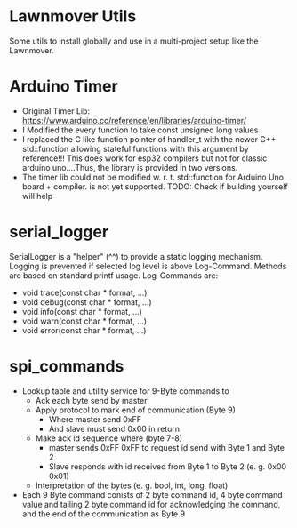 # Lawnmover Utils
Some utils to install globally and use in a multi-project setup like the Lawnmover.

# Arduino Timer
* Original Timer Lib: https://www.arduino.cc/reference/en/libraries/arduino-timer/ 
* I Modified the every function to take const unsigned long values
* I replaced the C like function pointer of handler_t with the newer C++ std::function allowing stateful functions with this argument by reference!!! 
  This does work for esp32 compilers but not for classic arduino uno....Thus, the library is provided in two versions.
* The timer lib could not be modified w. r. t. std::function for Arduino Uno board + compiler. <functional> is not yet supported. TODO: Check if building yourself will help

# serial_logger
SerialLogger is a "helper" (^^) to provide a static logging mechanism. 
Logging is prevented if selected log level is above Log-Command. 
Methods are based on standard printf usage. Log-Commands are:
* void trace(const char * format, ...)
* void debug(const char * format, ...)
* void info(const char * format, ...)
* void warn(const char * format, ...)
* void error(const char * format, ...)

# spi_commands
* Lookup table and utility service for 9-Byte commands to 
  * Ack each byte send by master
  * Apply protocol to mark end of communication (Byte 9)
    * Where master send 0xFF
    * And slave must send 0x00 in return
  * Make ack id sequence where (byte 7-8)
    * master sends 0xFF 0xFF to request id send with Byte 1 and Byte 2
    * Slave responds with id received from Byte 1 to Byte 2 (e. g. 0x00 0x01)
  * Interpretation of the bytes (e. g. bool, int, long, float)
* Each 9 Byte command conists of 2 byte command id, 4 byte command value and tailing 2 byte command id for acknowledging the command, and the end of the communication as Byte 9

